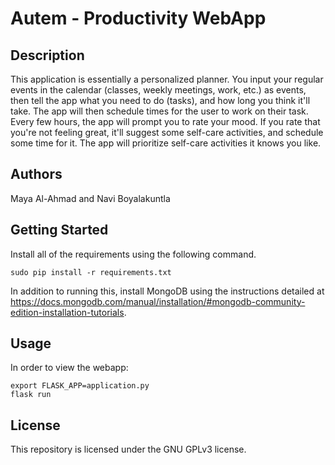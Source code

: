 # Autem - Productivity WebApp #

## Description  ##
This application is essentially a personalized planner. You input your regular events in the calendar (classes, weekly meetings, work, etc.) as events, then tell the app what you need to do (tasks), and how long you think it'll take. The app will then schedule times for the user to work on their task. Every few hours, the app will prompt you to rate your mood. If you rate that you're not feeling great, it'll suggest some self-care activities, and schedule some time for it. The app will prioritize self-care activities it knows you like.

## Authors ##
Maya Al-Ahmad and Navi Boyalakuntla

## Getting Started ##
Install all of the requirements using the following command.

```sudo pip install -r requirements.txt```

In addition to running this, install MongoDB using the instructions detailed at https://docs.mongodb.com/manual/installation/#mongodb-community-edition-installation-tutorials.

## Usage ## 
In order to view the webapp:
```
export FLASK_APP=application.py
flask run
```

## License ##
This repository is licensed under the GNU GPLv3 license.

